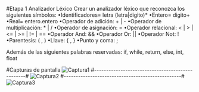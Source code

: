 #Etapa 1 Analizador Léxico
Crear un analizador léxico que reconozca los siguientes símbolos:
•Identificadores= letra (letra|digito)*
•Entero= digito+
•Real= entero.entero
•Operador de adición: + | -
•Operador de multiplicación: * | /
•Operador de asignación: =
•Operador relacional: < | > | <= | >= | != | ==
•Operador And: &&
•Operador Or: ||
•Operador Not: !
•Parentesis: ( , )
•Llave: { , }
•Punto y coma: ;

Además de las siguientes palabras reservadas: if, while, return, else, int, float

#Capturas de pantalla
![Captura1](https://user-images.githubusercontent.com/75290686/186078769-e2d80094-ab56-4292-833d-a2db6beb730b.PNG)
 #-------------------------------------------------#
 ![Captura2](https://user-images.githubusercontent.com/75290686/186078834-bc2ad2ed-83b5-44a1-a435-2c2bca16c92f.PNG)
 #-------------------------------------------------#
![Captura3](https://user-images.githubusercontent.com/75290686/186078906-4b785d08-79ed-4c93-8538-863a437f6837.PNG)
